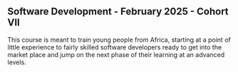 ## Software Development - February 2025 - Cohort VII

This course is meant to train young people from Africa, starting at a point of little experience to fairly skilled software developers ready to get into the market place and jump on the next phase of their learning at an advanced levels.